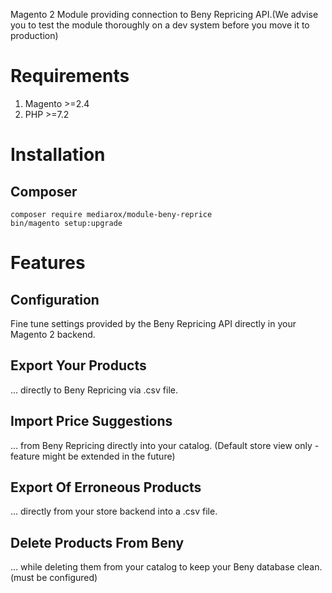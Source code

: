 Magento 2 Module providing connection to Beny Repricing API.(We advise you to test the module thoroughly on a dev system 
before you move it to production)

Requirements
============
1. Magento >=2.4
2. PHP >=7.2

Installation
============
Composer
--------
    composer require mediarox/module-beny-reprice
    bin/magento setup:upgrade
    
Features
========
Configuration
-------------
Fine tune settings provided by the Beny Repricing API directly in your Magento 2 backend.

Export Your Products
--------------------
... directly to Beny Repricing via .csv file.

Import Price Suggestions
------------------------
... from Beny Repricing directly into your catalog. (Default store view only - feature might be extended in the future)

Export Of Erroneous Products
----------------------------
... directly from your store backend into a .csv file.

Delete Products From Beny
-------------------------
... while deleting them from your catalog to keep your Beny database clean. (must be configured)
